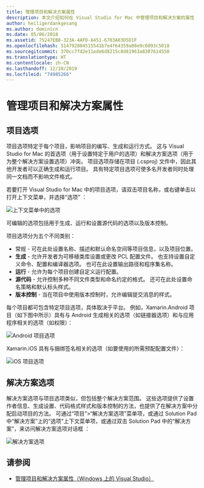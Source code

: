 ```yaml
---
title: 管理项目和解决方案属性
description: 本文介绍如何在 Visual Studio for Mac 中管理项目和解决方案的属性
author: heiligerdankgesang
ms.author: dominicn
ms.date: 05/06/2018
ms.assetid: 75247EB8-323A-4AFD-A451-6703A03D5D1F
ms.openlocfilehash: 514792804515541b7e4f64359a08e9c6093c5018
ms.sourcegitcommit: 370cc7fd2e11ede6d8215c8d81963a8307614550
ms.translationtype: HT
ms.contentlocale: zh-CN
ms.lasthandoff: 12/10/2019
ms.locfileid: "74985266"
---
```

# <a name="managing-project-and-solution-properties"></a>管理项目和解决方案属性

## <a name="project-options"></a>项目选项

项目选项特定于每个项目，影响项目的编写、生成和运行方式。 这与 Visual Studio for Mac 的首选项（用于设置特定于用户的选项）和解决方案选项（用于为整个解决方案设置选项）冲突。 项目选项存储在项目 (.csproj) 文件中，因此其他开发者可以正确生成和运行项目。 具有特定项目选项可使多名开发者同时处理同一文档而不影响文件格式。

若要打开 Visual Studio for Mac 中的项目选项，请双击项目名称，或右键单击以打开上下文菜单，并选择“选项”  ：

![上下文菜单中的选项](media/projects-and-solutions-image2.png)

可编辑的选项包括用于生成、运行和设置源代码的选项以及版本控制。

项目选项分为五个不同类别：

* 常规  - 可在此处设置名称、描述和默认命名空间等项目信息，以及项目位置。
* **生成** - 允许开发者为可移植类库设置或更改 PCL 配置文件。 也支持设置自定义命令、配置和编译器选项。 也可在此设置输出路径和程序集名称。
* **运行** - 允许为每个项目创建自定义运行配置。
* **源代码** - 允许控制多种不同文件类型和命名约定的格式。 还可在此处设置命名策略和默认标头样式。
* **版本控制** - 当在项目中使用版本控制时，允许编辑提交消息的样式。

每个项目都可包含特定项目选项，具体取决于平台。 例如，Xamarin.Android 项目（如下图中所示）具有与 Android 生成相关的选项（如链接器选项）和与应用程序相关的选项（如权限）：

![Android 项目选项](media/projects-and-solutions-image5.png)

Xamarin.iOS 具有与捆绑签名相关的选项（如要使用的所需预配配置文件）：

![iOS 项目选项](media/projects-and-solutions-image6.png)

## <a name="solution-options"></a>解决方案选项

解决方案选项与项目选项类似，但包括整个解决方案范围。 这些选项提供了设置作者信息、生成设置、代码格式样式和版本控制的方法，也提供了在解决方案中分配启动项目的方法。  可通过“项目”>“解决方案选项”菜单项，或通过 Solution Pad 中“解决方案”上的“选项”上下文菜单项，或通过双击 Solution Pad 中的“解决方案”，来访问解决方案选项对话框   ：

![解决方案选项](media/projects-and-solutions-image7.png)

## <a name="see-also"></a>请参阅

* [管理项目和解决方案属性（Windows 上的 Visual Studio）](/visualstudio/ide/managing-project-and-solution-properties)